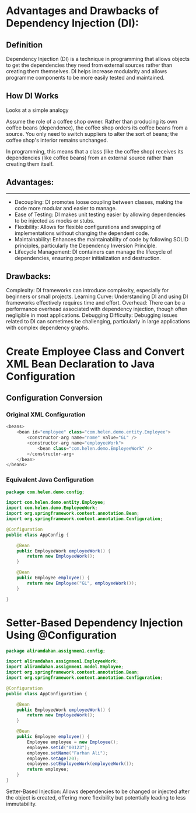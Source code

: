 # Advantages and Drawbacks of Dependency Injection (DI):

## Definition

Dependency Injection (DI) is a technique in programming that allows objects to get the dependencies they need from external sources rather than creating them themselves. DI helps increase modularity and allows programme components to be more easily tested and maintained.

## How DI Works

Looks at a simple analogy

Assume the role of a coffee shop owner. Rather than producing its own coffee beans (dependence), the coffee shop orders its coffee beans from a source. You only need to switch suppliers to alter the sort of beans; the coffee shop's interior remains unchanged.

In programming, this means that a class (like the coffee shop) receives its dependencies (like coffee beans) from an external source rather than creating them itself.

## Advantages:

---

- Decoupling: DI promotes loose coupling between classes, making the code more modular and easier to manage.
- Ease of Testing: DI makes unit testing easier by allowing dependencies to be injected as mocks or stubs.
- Flexibility: Allows for flexible configurations and swapping of implementations without changing the dependent code.
- Maintainability: Enhances the maintainability of code by following SOLID principles, particularly the Dependency Inversion Principle.
- Lifecycle Management: DI containers can manage the lifecycle of dependencies, ensuring proper initialization and destruction.

## Drawbacks:

Complexity: DI frameworks can introduce complexity, especially for beginners or small projects.
Learning Curve: Understanding DI and using DI frameworks effectively requires time and effort.
Overhead: There can be a performance overhead associated with dependency injection, though often negligible in most applications.
Debugging Difficulty: Debugging issues related to DI can sometimes be challenging, particularly in large applications with complex dependency graphs.

# Create Employee Class and Convert XML Bean Declaration to Java Configuration

## Configuration Conversion

### Original XML Configuration

```java
<beans>
    <bean id="employee" class="com.helen.demo.entity.Employee">
        <constructor-arg name="name" value="GL" />
        <constructor-arg name="employeeWork">
            <bean class="com.helen.demo.EmployeeWork" />
        </constructor-arg>
    </bean>
</beans>
```

### Equivalent Java Configuration

```java
package com.helen.demo.config;

import com.helen.demo.entity.Employee;
import com.helen.demo.EmployeeWork;
import org.springframework.context.annotation.Bean;
import org.springframework.context.annotation.Configuration;

@Configuration
public class AppConfig {

    @Bean
    public EmployeeWork employeeWork() {
        return new EmployeeWork();
    }

    @Bean
    public Employee employee() {
        return new Employee("GL", employeeWork());
    }

}
```

# Setter-Based Dependency Injection Using @Configuration

```java
package aliramdahan.assignmen1.config;

import aliramdahan.assignmen1.EmployeeWork;
import aliramdahan.assignmen1.model.Employee;
import org.springframework.context.annotation.Bean;
import org.springframework.context.annotation.Configuration;

@Configuration
public class AppConfiguration {

    @Bean
    public EmployeeWork employeeWork() {
        return new EmployeeWork();
    }

    @Bean
    public Employee employee() {
        Employee employee = new Employee();
        employee.setId("00123");
        employee.setName("Farhan Ali");
        employee.setAge(20);
        employee.setEmployeeWork(employeeWork());
        return employee;
    }
}
```

Setter-Based Injection: Allows dependencies to be changed or injected after the object is created, offering more flexibility but potentially leading to less immutability.
